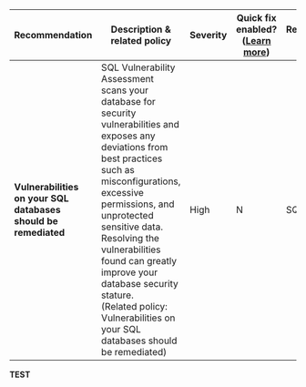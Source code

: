 |Recommendation|Description & related policy|Severity|Quick fix enabled?([Learn more](https://docs.microsoft.com/azure/security-center/security-center-remediate-recommendations#recommendations-with-quick-fix-remediation))|Resource type|
|----|----|----|----|----|
|**Vulnerabilities on your SQL databases should be remediated**|SQL Vulnerability Assessment scans your database for security vulnerabilities and exposes any deviations from best practices such as misconfigurations, excessive permissions, and unprotected sensitive data. Resolving the vulnerabilities found can greatly improve your database security stature.<br>(Related policy: Vulnerabilities on your SQL databases should be remediated)|High|N|SQL|
**TEST**
